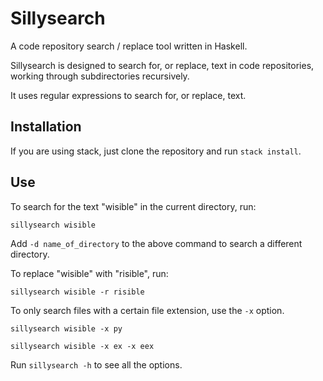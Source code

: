 # Sillysearch

A code repository search / replace tool written in Haskell.

Sillysearch is designed to search for, or replace, text in code repositories,
working through subdirectories recursively.

It uses regular expressions to search for, or replace, text.

## Installation

If you are using stack, just clone the repository and run `stack install`.

## Use

To search for the text "wisible" in the current directory, run:

    sillysearch wisible

Add `-d name_of_directory` to the above command to search a different directory.

To replace "wisible" with "risible", run:

    sillysearch wisible -r risible

To only search files with a certain file extension, use the `-x` option.

    sillysearch wisible -x py

    sillysearch wisible -x ex -x eex

Run `sillysearch -h` to see all the options.
